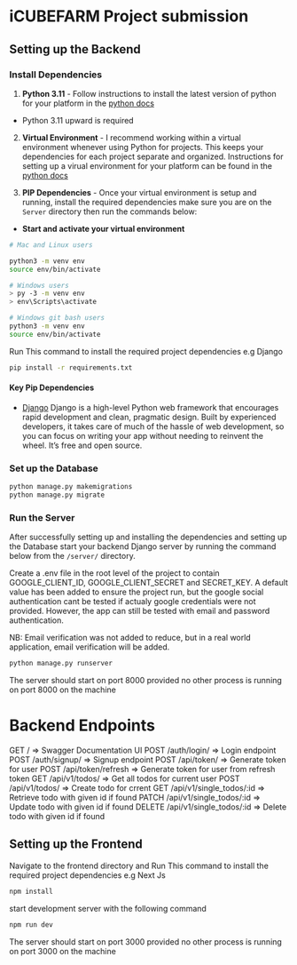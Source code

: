 # iCUBEFARM Project submission


## Setting up the Backend

### Install Dependencies

1. **Python 3.11** - Follow instructions to install the latest version of python for your platform in the [python docs](https://docs.python.org/3/using/unix.html#getting-and-installing-the-latest-version-of-python)

- Python 3.11 upward is required

2. **Virtual Environment** - I recommend working within a virtual environment whenever using Python for projects. This keeps your dependencies for each project separate and organized. Instructions for setting up a virual environment for your platform can be found in the [python docs](https://packaging.python.org/guides/installing-using-pip-and-virtual-environments/)

3. **PIP Dependencies** - Once your virtual environment is setup and running, install the required dependencies make sure you are on the `Server` directory then run the commands below:

- **Start and activate your virtual environment**

```bash
# Mac and Linux users

python3 -m venv env
source env/bin/activate

# Windows users
> py -3 -m venv env
> env\Scripts\activate

# Windows git bash users
python3 -m venv env
source env/bin/activate
```

Run This command to install the required project dependencies e.g Django

```bash
pip install -r requirements.txt
```

#### Key Pip Dependencies

- [Django](https://www.djangoproject.com/) Django is a high-level Python web framework that encourages rapid development and clean, pragmatic design. Built by experienced developers, it takes care of much of the hassle of web development, so you can focus on writing your app without needing to reinvent the wheel. It’s free and open source.

### Set up the Database

```bash
python manage.py makemigrations
python manage.py migrate
```

### Run the Server

After successfully setting up and installing the dependencies and setting up the Database start your backend Django server by running the command below from the `/server/` directory.

Create a .env file in the root level of the project to contain GOOGLE_CLIENT_ID, GOOGLE_CLIENT_SECRET and SECRET_KEY. A default value has been added to ensure the project run, but the google social authentication cant be tested if actualy google credentials were not provided. However, the app can still be tested with email and password authentication.


NB: Email verification was not added to reduce, but in a real world application, email verification will be added.

```bash
python manage.py runserver
```

The server should start on port 8000 provided no other process is running on port 8000 on the machine

# Backend Endpoints


GET / => Swagger Documentation UI
POST /auth/login/  => Login endpoint
POST /auth/signup/  => Signup endpoint
POST /api/token/  => Generate token for user
POST /api/token/refresh  => Generate token for user from refresh token
GET /api/v1/todos/ => Get all todos for current user
POST /api/v1/todos/ => Create todo for crrent 
GET /api/v1/single_todos/:id => Retrieve  todo with given id if found
PATCH /api/v1/single_todos/:id => Update  todo with given id if found
DELETE /api/v1/single_todos/:id => Delete  todo with given id if found


## Setting up the Frontend

Navigate to the frontend directory and Run This command to install the required project dependencies e.g Next Js

```bash
npm install
```

start development server with the following command

```bash
npm run dev
```

The server should start on port 3000 provided no other process is running on port 3000 on the machine
